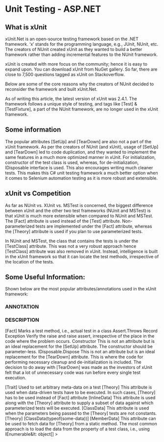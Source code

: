 # Unit Testing - ASP.NET

## What is xUnit
xUnit.Net is an open-source testing framework based on the .NET framework. ‘x’ stands for the programming language, e.g., JUnit, NUnit, etc. The creators of NUnit created xUnit as they wanted to build a better framework rather than adding incremental features to the NUnit framework.

xUnit is created with more focus on the community; hence it is easy to expand upon. You can download xUnit from NuGet gallery. So far, there are close to 7,500 questions tagged as xUnit on Stackoverflow.

Below are some of the core reasons why the creators of NUnit decided to reconsider the framework and built xUnit.Net.

As of writing this article, the latest version of xUnit was 2.4.1. The framework follows a unique style of testing, and tags like [Test] & [TestFixture], a part of the NUnit framework, are no longer used in the xUnit framework.

## Some information
The popular attributes [SetUp] and [TearDown] are also not a part of the xUnit framework. As per the creators of NUnit (and xUnit), usage of [SetUp] and [TearDown] led to code duplication, and they wanted to implement the same features in a much more optimized manner in xUnit. For initialization, constructor of the test class is used, whereas, for de-initialization, IDisposable interface is used. This also encourages writing much cleaner tests. This makes this C# unit testing framework a much better option when it comes to Selenium automation testing as it is more robust and extensible.

## xUnit vs Competition
As far as NUnit vs. XUnit vs. MSTest is concerned, the biggest difference between xUnit and the other two test frameworks (NUnit and MSTest) is that xUnit is much more extensible when compared to NUnit and MSTest. The [Fact] attribute is used instead of the [Test] attribute. Non-parameterized tests are implemented under the [Fact] attribute, whereas the [Theory] attribute is used if you plan to use parameterized tests.

In NUnit and MSTest, the class that contains the tests is under the [TestClass] attribute. This was not a very robust approach hence [TestClass] attribute was also removed in xUnit. Instead, intelligence is built in the xUnit framework so that it can locate the test methods, irrespective of the location of the tests.


## Some Useful Information:
Shown below are the most popular attributes/annotations used in the xUnit framework:

### ANNOTATION
### DESCRIPTION
[Fact]	Marks a test method, i.e., actual test in a class
Assert.Throws Record Exception	Verify the raise and raise assert, irrespective of the place in the code where the problem occurs.
Constructor	This is not an attribute but is an ideal replacement for the [SetUp] attribute. The constructor should be parameter-less.
IDisposable.Dispose	This is not an attribute but is an ideal replacement for the [TearDown] attribute. This is where the code for performing necessary cleanup and de-initialization is included.
The decision to do away with [TearDown] was made as the investors of xUnit felt that a lot of unnecessary code was run before every single test execution.

[Trait]	Used to set arbitrary meta-data on a test
[Theory]	This attribute is used when data-driven tests have to be executed. In such cases, [Theory] has to be used instead of [Fact] attribute
[InlineData]	This attribute is used along with the [Theory] attribute to supply a subset of data against which parameterized tests will be executed.
[ClassData]	This attribute is used when the parameters being passed to the [Theory] tests are not constants.
[Theory] [ClassData(typeof(some-data))]
[MemberData]	This attribute can be used to fetch data for [Theory] from a static method. The most common approach is to load the data from the property of a test class, i.e., using IEnumerable&lt: object[] >
